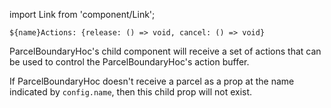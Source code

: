 import Link from 'component/Link';

```flow
${name}Actions: {release: () => void, cancel: () => void}
```

ParcelBoundaryHoc's child component will receive a set of actions that can be used to control the ParcelBoundaryHoc's action buffer.

If ParcelBoundaryHoc doesn't receive a parcel as a prop at the name indicated by `config.name`, then this child prop will not exist.
